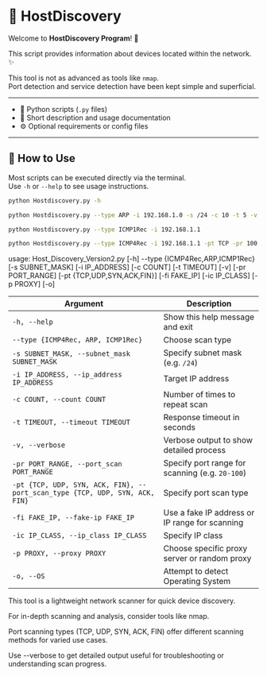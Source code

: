 # 🐍 HostDiscovery

Welcome to **HostDiscovery Program**! 🎯

This script provides information about devices located within the network. ✨

This tool is not as advanced as tools like `nmap`.  
Port detection and service detection have been kept simple and superficial.

---

- 🐍 Python scripts (`.py` files)  
- 📄 Short description and usage documentation  
- ⚙️ Optional requirements or config files  

---

## 🚀 How to Use

Most scripts can be executed directly via the terminal.  
Use `-h` or `--help` to see usage instructions.

```bash
python Hostdiscovery.py -h

python Hostdiscovery.py --type ARP -i 192.168.1.0 -s /24 -c 10 -t 5 -v

python Hostdiscovery.py --type ICMP1Rec -i 192.168.1.1

python Hostdiscovery.py --type ICMP4Rec -i 192.168.1.1 -pt TCP -pr 100 -fi 100 -ic
````

usage: Host_Discovery_Version2.py [-h] --type {ICMP4Rec,ARP,ICMP1Rec}
                                  [-s SUBNET_MASK]
                                  [-i IP_ADDRESS]
                                  [-c COUNT]
                                  [-t TIMEOUT]
                                  [-v]
                                  [-pr PORT_RANGE]
                                  [-pt {TCP,UDP,SYN,ACK,FIN}]
                                  [-fi FAKE_IP]
                                  [-ic IP_CLASS]
                                  [-p PROXY]
                                  [-o]


| Argument                                                                    | Description                                     |
| --------------------------------------------------------------------------- | ----------------------------------------------- |
| `-h, --help`                                                                | Show this help message and exit                 |
| `--type {ICMP4Rec, ARP, ICMP1Rec}`                                          | Choose scan type                                |
| `-s SUBNET_MASK, --subnet_mask SUBNET_MASK`                                 | Specify subnet mask (e.g. `/24`)                |
| `-i IP_ADDRESS, --ip_address IP_ADDRESS`                                    | Target IP address                               |
| `-c COUNT, --count COUNT`                                                   | Number of times to repeat scan                  |
| `-t TIMEOUT, --timeout TIMEOUT`                                             | Response timeout in seconds                     |
| `-v, --verbose`                                                             | Verbose output to show detailed process         |
| `-pr PORT_RANGE, --port_scan PORT_RANGE`                                    | Specify port range for scanning (e.g. `20-100`) |
| `-pt {TCP, UDP, SYN, ACK, FIN}, --port_scan_type {TCP, UDP, SYN, ACK, FIN}` | Specify port scan type                          |
| `-fi FAKE_IP, --fake-ip FAKE_IP`                                            | Use a fake IP address or IP range for scanning  |
| `-ic IP_CLASS, --ip_class IP_CLASS`                                         | Specify IP class                                |
| `-p PROXY, --proxy PROXY`                                                   | Choose specific proxy server or random proxy    |
| `-o, --OS`                                                                  | Attempt to detect Operating System              |



This tool is a lightweight network scanner for quick device discovery.

For in-depth scanning and analysis, consider tools like nmap.

Port scanning types (TCP, UDP, SYN, ACK, FIN) offer different scanning methods for varied use cases.

Use --verbose to get detailed output useful for troubleshooting or understanding scan progress.
